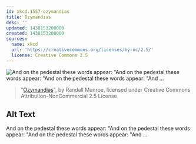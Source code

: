 ```yaml
---
id: xkcd.1557-ozymandias
title: Ozymandias
desc: ''
updated: 1438153200000
created: 1438153200000
sources:
  name: xkcd
  url: 'https://creativecommons.org/licenses/by-nc/2.5/'
  license: Creative Commons 2.5
---
```

![And on the pedestal these words appear: "And on the pedestal these words appear: "And on the pedestal these words appear: "And ...](https://imgs.xkcd.com/comics/ozymandias.png)
> "[Ozymandias](https://xkcd.com/1557/)", by Randall Munroe, licensed under Creative Commons Attribution-NonCommercial 2.5 License

## Alt Text
And on the pedestal these words appear: "And on the pedestal these words appear: "And on the pedestal these words appear: "And ...
